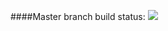 ####Master branch build status: 
![](https://travis-ci.org/popovicsandras/SeloinJs.svg?branch=master)
